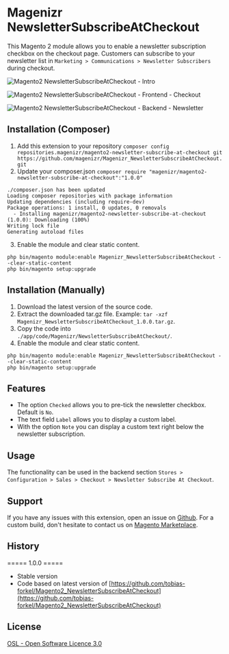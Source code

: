 # Magenizr NewsletterSubscribeAtCheckout
This Magento 2 module allows you to enable a newsletter subscription checkbox on the checkout page. Customers can subscribe to your newsletter list in `Marketing > Communications > Newsletter Subscribers` during checkout.

![Magento2 NewsletterSubscribeAtCheckout - Intro](http://download.magenizr.com/pub/magenizr_newslettersubscribeatcheckout/all/intro.gif)

![Magento2 NewsletterSubscribeAtCheckout - Frontend - Checkout](http://download.magenizr.com/pub/magenizr_newslettersubscribeatcheckout/all/backend/01.gif)

![Magento2 NewsletterSubscribeAtCheckout - Backend - Newsletter](http://download.magenizr.com/pub/magenizr_newslettersubscribeatcheckout/all/backend/02.gif)

## Installation (Composer)

1. Add this extension to your repository `composer config repositories.magenizr/magento2-newsletter-subscribe-at-checkout git https://github.com/magenizr/Magenizr_NewsletterSubscribeAtCheckout.git`
2. Update your composer.json `composer require "magenizr/magento2-newsletter-subscribe-at-checkout":"1.0.0"`

```
./composer.json has been updated
Loading composer repositories with package information
Updating dependencies (including require-dev)
Package operations: 1 install, 0 updates, 0 removals
  - Installing magenizr/magento2-newsletter-subscribe-at-checkout (1.0.0): Downloading (100%)
Writing lock file
Generating autoload files
```

3. Enable the module and clear static content.

```
php bin/magento module:enable Magenizr_NewsletterSubscribeAtCheckout --clear-static-content
php bin/magento setup:upgrade
```

## Installation (Manually)
1. Download the latest version of the source code.
2. Extract the downloaded tar.gz file. Example: `tar -xzf Magenizr_NewsletterSubscribeAtCheckout_1.0.0.tar.gz`.
3. Copy the code into `./app/code/Magenizr/NewsletterSubscribeAtCheckout/`.
4. Enable the module and clear static content.

```
php bin/magento module:enable Magenizr_NewsletterSubscribeAtCheckout --clear-static-content
php bin/magento setup:upgrade
```

## Features
* The option `Checked` allows you to pre-tick the newsletter checkbox. Default is `No`.
* The text field `Label` allows you to display a custom label.
* With the option `Note` you can display a custom text right below the newsletter subscription.

## Usage
The functionality can be used in the backend section `Stores > Configuration > Sales > Checkout > Newsletter Subscribe At Checkout`.

## Support
If you have any issues with this extension, open an issue on [Github](https://github.com/magenizr/Magenizr_NewsletterSubscribeAtCheckout/issues). For a custom build, don't hesitate to contact us on [Magento Marketplace](https://marketplace.magento.com/partner/magenizr).

## History
===== 1.0.0 =====
* Stable version
* Code based on latest version of [https://github.com/tobias-forkel/Magento2_NewsletterSubscribeAtCheckout](https://github.com/tobias-forkel/Magento2_NewsletterSubscribeAtCheckout)

## License
[OSL - Open Software Licence 3.0](http://opensource.org/licenses/osl-3.0.php)